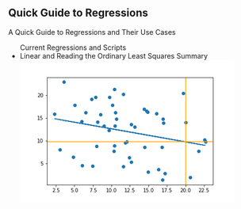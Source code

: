 <h2>Quick Guide to Regressions</h2>

<p> A Quick Guide to Regressions and Their Use Cases <br>

  
<ul>Current Regressions and Scripts
  <li>Linear and Reading the Ordinary Least Squares Summary 
  <img src="https://github.com/pentagonalprism/Regressions/blob/main/linearregression.png?raw=true">
  </li>
</ul>
  </p>
